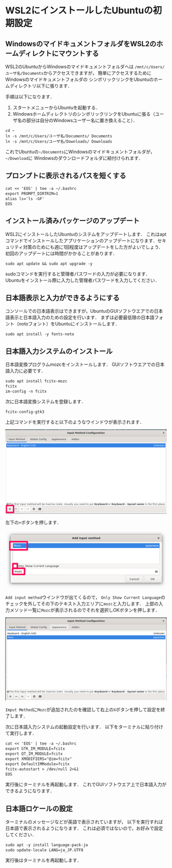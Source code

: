 # WSL2にインストールしたUbuntuの初期設定

## WindowsのマイドキュメントフォルダをWSL2のホームディレクトにマウントする

WSL2のUbuntuからWindowsのマイドキュメントフォルダへは
`/mnt/c/Users/ユーザ名/Documents`からアクセスできますが，
簡単にアクセスするためにWindowsのマイドキュメントフォルダの
シンボリックリンクをUbuntuのホームディレクトリ以下に張ります．

手順は以下になります．

1. スタートメニューからUbuntuを起動する．
1.  WindowsホームディレクトリのシンボリックリンクをUbuntuに張る（ユーザ名の部分は自分のWindowsユーザー名に置き換えること）．
   
```
cd ~
ln -s /mnt/c/Users/ユーザ名/Documents/ Documents
ln -s /mnt/c/Users/ユーザ名/Downloads/ Downloads
```

これでUbuntuの`~/Documents`にWindowsのマイドキュメントフォルダが，`~/Download`に
Windowsのダウンロードフォルダに紐付けられます．

## プロンプトに表示されるパスを短くする

```
cat << 'EOS' | tee -a ~/.bashrc
export PROMPT_DIRTRIM=1
alias ls='ls -GF'
EOS
```


## インストール済みパッケージのアップデート

WSL2にインストールしたUbuntuのシステムをアップデートします．
これはaptコマンドでインストールしたアプリケーションのアップデートになります．セキュリティ対策のためにも週に1回程度はアップデートをした方がよいでしょう．初回のアップデートには時間がかかることがあります．

```
sudo apt update && sudo apt upgrade -y
```

sudoコマンドを実行すると管理者パスワードの入力が必要になります．
Ubuntuをインストール際に入力した管理者パスワードを入力してください．



## 日本語表示と入力ができるようにする

コンソールでの日本語表示はできますが，UbuntuのGUIソフトウエアでの日本語表示と日本語入力のための設定を行います．
まずは必要最低限の日本語フォント（notoフォント）をUbuntuにインストールします．

```
sudo apt install -y fonts-noto
```

## 日本語入力システムのインストール

日本語変換プログラムmozcをインストールします．
GUIソフトウエアでの日本語入力に必要です．

```
sudo apt install fcitx-mozc
fcitx
im-config -n fcitx
```

次に日本語変換システムを登録します．

```
fcitx-config-gtk3
```

上記コマンドを実行すると以下のようなウインドウが表示されます．

![picture 2](images/after_wsl2_installation/20230323_180249.png)  

左下の`+`ボタンを押します．

![picture 3](images/after_wsl2_installation/20230323_180446.png)  

`Add input method`ウインドウが出てくるので，
`Only Show Current Language`のチェックを外してその下のテキスト入力エリアに`mozc`と入力します．
上部の入力メソッド一覧に`Mozc`が表示されるのでそれを選択しOKボタンを押します．

![picture 4](images/after_wsl2_installation/20230323_180826.png)  

`Imput Method`に`Mozc`が追加されたのを確認して右上の`X`ボタンを押して設定を終了します．

次に日本語入力システムの起動設定を行います．
以下をターミナルに貼り付けて実行します．

```
cat << 'EOS' | tee -a ~/.bashrc
export GTK_IM_MODULE=fcitx
export QT_IM_MODULE=fcitx
export XMODIFIERS="@im=fcitx"
export DefaultIMModule=fcitx
fcitx-autostart > /dev/null 2>&1
EOS
```

実行後にターミナルを再起動します．
これでGUIソフトウエア上で日本語入力ができるようになります．


## 日本語ロケールの設定

ターミナルのメッセージなどが英語で表示されていますが，
以下を実行すれば日本語で表示されるようになります．
これは必須ではないので，お好みで設定してください．

```
sudo apt -y install language-pack-ja
sudo update-locale LANG=ja_JP.UTF8
```

実行後はターミナルを再起動します．
